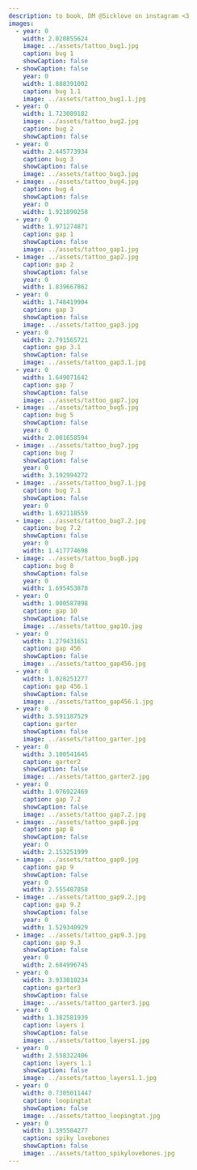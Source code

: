 ```yaml
---
description: to book, DM @5icklove on instagram <3
images:
  - year: 0
    width: 2.020855624
    image: ../assets/tattoo_bug1.jpg
    caption: bug 1
    showCaption: false
  - showCaption: false
    year: 0
    width: 1.888391002
    caption: bug 1.1
    image: ../assets/tattoo_bug1.1.jpg
  - year: 0
    width: 1.723089182
    image: ../assets/tattoo_bug2.jpg
    caption: bug 2
    showCaption: false
  - year: 0
    width: 2.445773934
    caption: bug 3
    showCaption: false
    image: ../assets/tattoo_bug3.jpg
  - image: ../assets/tattoo_bug4.jpg
    caption: bug 4
    showCaption: false
    year: 0
    width: 1.921890258
  - year: 0
    width: 1.971274871
    caption: gap 1
    showCaption: false
    image: ../assets/tattoo_gap1.jpg
  - image: ../assets/tattoo_gap2.jpg
    caption: gap 2
    showCaption: false
    year: 0
    width: 1.839667862
  - year: 0
    width: 1.748419904
    caption: gap 3
    showCaption: false
    image: ../assets/tattoo_gap3.jpg
  - year: 0
    width: 2.791565721
    caption: gap 3.1
    showCaption: false
    image: ../assets/tattoo_gap3.1.jpg
  - year: 0
    width: 1.649071642
    caption: gap 7
    showCaption: false
    image: ../assets/tattoo_gap7.jpg
  - image: ../assets/tattoo_bug5.jpg
    caption: bug 5
    showCaption: false
    year: 0
    width: 2.001658594
  - image: ../assets/tattoo_bug7.jpg
    caption: bug 7
    showCaption: false
    year: 0
    width: 3.192994272
  - image: ../assets/tattoo_bug7.1.jpg
    caption: bug 7.1
    showCaption: false
    year: 0
    width: 1.692118559
  - image: ../assets/tattoo_bug7.2.jpg
    caption: bug 7.2
    showCaption: false
    year: 0
    width: 1.417774698
  - image: ../assets/tattoo_bug8.jpg
    caption: bug 8
    showCaption: false
    year: 0
    width: 1.695453878
  - year: 0
    width: 1.000587898
    caption: gap 10
    showCaption: false
    image: ../assets/tattoo_gap10.jpg
  - year: 0
    width: 1.279431651
    caption: gap 456
    showCaption: false
    image: ../assets/tattoo_gap456.jpg
  - year: 0
    width: 1.028251277
    caption: gap 456.1
    showCaption: false
    image: ../assets/tattoo_gap456.1.jpg
  - year: 0
    width: 3.591187529
    caption: garter
    showCaption: false
    image: ../assets/tattoo_garter.jpg
  - year: 0
    width: 3.100541645
    caption: garter2
    showCaption: false
    image: ../assets/tattoo_garter2.jpg
  - year: 0
    width: 1.076922469
    caption: gap 7.2
    showCaption: false
    image: ../assets/tattoo_gap7.2.jpg
  - image: ../assets/tattoo_gap8.jpg
    caption: gap 8
    showCaption: false
    year: 0
    width: 2.153251999
  - image: ../assets/tattoo_gap9.jpg
    caption: gap 9
    showCaption: false
    year: 0
    width: 2.555487858
  - image: ../assets/tattoo_gap9.2.jpg
    caption: gap 9.2
    showCaption: false
    year: 0
    width: 1.529340929
  - image: ../assets/tattoo_gap9.3.jpg
    caption: gap 9.3
    showCaption: false
    year: 0
    width: 2.684996745
  - year: 0
    width: 3.933010234
    caption: garter3
    showCaption: false
    image: ../assets/tattoo_garter3.jpg
  - year: 0
    width: 1.382581939
    caption: layers 1
    showCaption: false
    image: ../assets/tattoo_layers1.jpg
  - year: 0
    width: 2.558322406
    caption: layers 1.1
    showCaption: false
    image: ../assets/tattoo_layers1.1.jpg
  - year: 0
    width: 0.7305011447
    caption: loopingtat
    showCaption: false
    image: ../assets/tattoo_loopingtat.jpg
  - year: 0
    width: 1.395584277
    caption: spiky lovebones
    showCaption: false
    image: ../assets/tattoo_spikylovebones.jpg
---
```

